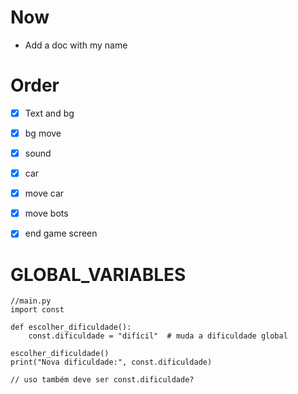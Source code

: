 # Now
- Add a doc with my name


# Order
- [X] Text and bg
- [X] bg move
- [X] sound
- [X] car
- [X] move car
- [X] move bots
- [X] end game screen


# GLOBAL_VARIABLES
````angular2html
//main.py
import const

def escolher_dificuldade():
    const.dificuldade = "difícil"  # muda a dificuldade global

escolher_dificuldade()
print("Nova dificuldade:", const.dificuldade)

// uso também deve ser const.dificuldade?
````